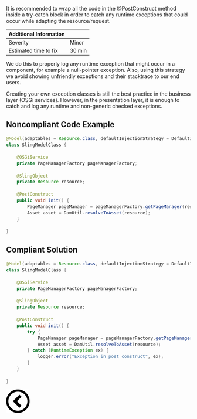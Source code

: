 <p>
    It is recommended to wrap all the code in the @PostConstruct method inside a try-catch block in order to catch any runtime exceptions that could occur while adapting
    the resource/request. </p>

| Additional Information |        |
|------------------------|--------|
| Severity               | Minor  | 
| Estimated time to fix  | 30 min |

<p>We do this to properly log any runtime exception that might occur in a component, for example a null-pointer exception. Also, using this strategy we avoid
    showing unfriendly exceptions and their stacktrace to our end users.
</p>
<p>
    Creating your own exception classes is still the best practice in the business layer (OSGi services). However, in the presentation layer, it is enough to
    catch and log any runtime and non-generic checked exceptions.
</p>

<h2>Noncompliant Code Example</h2>

```java
@Model(adaptables = Resource.class, defaultInjectionStrategy = DefaultInjectionStrategy.OPTIONAL)
class SlingModelClass {

    @OSGiService
    private PageManagerFactory pageManagerFactory;

    @SlingObject
    private Resource resource;

    @PostConstruct
    public void init() {
        PageManager pageManager = pageManagerFactory.getPageManager(resourceResolver);
        Asset asset = DamUtil.resolveToAsset(resource);
    }
    
}
```

<h2>Compliant Solution</h2>

```java
@Model(adaptables = Resource.class, defaultInjectionStrategy = DefaultInjectionStrategy.OPTIONAL)
class SlingModelClass {

    @OSGiService
    private PageManagerFactory pageManagerFactory;

    @SlingObject
    private Resource resource;

    @PostConstruct
    public void init() {
        try {
            PageManager pageManager = pageManagerFactory.getPageManager(resourceResolver);
            Asset asset = DamUtil.resolveToAsset(resource);
        } catch (RuntimeException ex) {
            logger.error("Exception in post construct", ex);
        }
    }
    
}
```

[![Back to overview](back.svg)](../../README.md)

